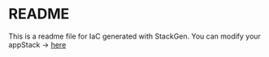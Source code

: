 # README
This is a readme file for IaC generated with StackGen.
You can modify your appStack -> [here](http://main.dev.stackgen.com/appstacks/13f18e32-fb67-44d8-bad5-2278dcfd0082)
